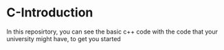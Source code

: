 # C-Introduction
In this reposirtory, you can see the basic c++ code with the code that your university might have, to get you started
